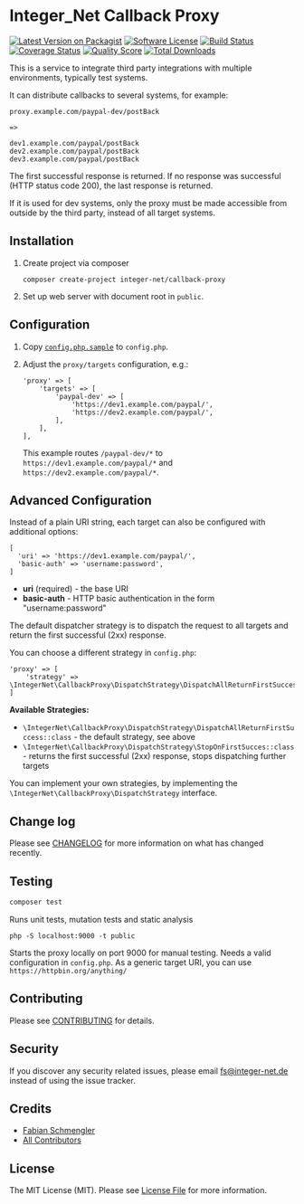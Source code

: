 # Integer_Net Callback Proxy

[![Latest Version on Packagist][ico-version]][link-packagist]
[![Software License][ico-license]](LICENSE.md)
[![Build Status][ico-travis]][link-travis]
[![Coverage Status][ico-scrutinizer]][link-scrutinizer]
[![Quality Score][ico-code-quality]][link-code-quality]
[![Total Downloads][ico-downloads]][link-downloads]


This is a service to integrate third party integrations with multiple environments, typically test systems.

It can distribute callbacks to several systems, for example:

    proxy.example.com/paypal-dev/postBack
    
    =>
    
    dev1.example.com/paypal/postBack
    dev2.example.com/paypal/postBack
    dev3.example.com/paypal/postBack
    
The first successful response is returned. If no response was successful (HTTP status code 200), the last response is returned.

If it is used for dev systems, only the proxy must be made accessible from outside by the third party, instead of all target systems.

## Installation

1. Create project via composer
    ```
    composer create-project integer-net/callback-proxy
    ```
2. Set up web server with document root in `public`.

## Configuration

1. Copy [`config.php.sample`](config.php.sample) to `config.php`.
2. Adjust the `proxy/targets` configuration, e.g.:

    ```
    'proxy' => [
        'targets' => [
            'paypal-dev' => [
                'https://dev1.example.com/paypal/',
                'https://dev2.example.com/paypal/',
            ],
        ],
    ],
    ```
    
    This example routes `/paypal-dev/*` to `https://dev1.example.com/paypal/*` and `https://dev2.example.com/paypal/*`.

## Advanced Configuration

Instead of a plain URI string, each target can also be configured with additional options:

```
[
  'uri' => 'https://dev1.example.com/paypal/',
  'basic-auth' => 'username:password',
]
```

- **uri** (required) - the base URI
- **basic-auth** - HTTP basic authentication in the form "username:password"

The default dispatcher strategy is to dispatch the request to all targets and return the first successful (2xx) response.

You can choose a different strategy in `config.php`:

```
'proxy' => [
    'strategy' => \IntegerNet\CallbackProxy\DispatchStrategy\DispatchAllReturnFirstSuccess::class,
]
```

**Available Strategies:**

- `\IntegerNet\CallbackProxy\DispatchStrategy\DispatchAllReturnFirstSuccess::class` - the default strategy, see above
- `\IntegerNet\CallbackProxy\DispatchStrategy\StopOnFirstSucces::class` - returns the first successful (2xx) response, stops dispatching further targets 

You can implement your own strategies, by implementing the `\IntegerNet\CallbackProxy\DispatchStrategy` interface. 

## Change log

Please see [CHANGELOG](CHANGELOG.md) for more information on what has changed recently.

## Testing

``` bash
composer test
```

Runs unit tests, mutation tests and static analysis

```
php -S localhost:9000 -t public 
```

Starts the proxy locally on port 9000 for manual testing. Needs a valid configuration in `config.php`. As a generic target URI, you can use `https://httpbin.org/anything/`

## Contributing

Please see [CONTRIBUTING](CONTRIBUTING.md) for details.

## Security

If you discover any security related issues, please email fs@integer-net.de instead of using the issue tracker.

## Credits

- [Fabian Schmengler][link-author]
- [All Contributors][link-contributors]

## License

The MIT License (MIT). Please see [License File](LICENSE.txt) for more information.

[ico-version]: https://img.shields.io/packagist/v/integer-net/callback-proxy.svg?style=flat-square
[ico-license]: https://img.shields.io/badge/license-MIT-brightgreen.svg?style=flat-square
[ico-travis]: https://img.shields.io/travis/integer-net/callback-proxy/master.svg?style=flat-square
[ico-scrutinizer]: https://img.shields.io/scrutinizer/coverage/g/integer-net/callback-proxy.svg?style=flat-square
[ico-code-quality]: https://img.shields.io/scrutinizer/g/integer-net/callback-proxy.svg?style=flat-square
[ico-downloads]: https://img.shields.io/packagist/dt/integer-net/callback-proxy.svg?style=flat-square

[link-packagist]: https://packagist.org/packages/integer-net/callback-proxy
[link-travis]: https://travis-ci.org/integer-net/callback-proxy
[link-scrutinizer]: https://scrutinizer-ci.com/g/integer-net/callback-proxy/code-structure
[link-code-quality]: https://scrutinizer-ci.com/g/integer-net/callback-proxy
[link-downloads]: https://packagist.org/packages/integer-net/callback-proxy
[link-author]: https://github.com/schmengler
[link-contributors]: ../../contributors